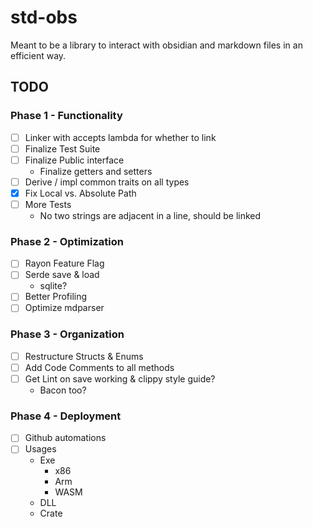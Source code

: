 # std-obs

Meant to be a library to interact with obsidian and markdown files in an efficient way.

## TODO

### Phase 1 - Functionality

- [ ] Linker with accepts lambda for whether to link
- [ ] Finalize Test Suite
- [ ] Finalize Public interface
   - Finalize getters and setters
- [ ] Derive / impl common traits on all types
- [x] Fix Local vs. Absolute Path
- [ ] More Tests
   - No two strings are adjacent in a line, should be linked

### Phase 2 - Optimization

- [ ] Rayon Feature Flag
- [ ] Serde save & load
   - sqlite?
- [ ] Better Profiling
- [ ] Optimize mdparser

### Phase 3 - Organization

- [ ] Restructure Structs & Enums
- [ ] Add Code Comments to all methods
- [ ] Get Lint on save working & clippy style guide?
   - Bacon too?

### Phase 4 - Deployment

- [ ] Github automations
- [ ] Usages
   - Exe
      - x86
      - Arm
      - WASM
   - DLL
   - Crate